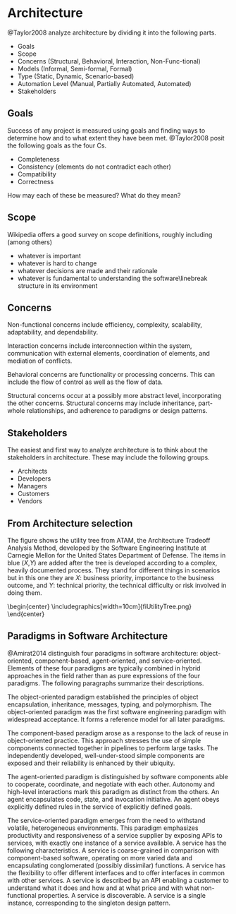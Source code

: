 
<!--
[font=Myriad Web Pro 300px]
[text-color=#B0FFFF]
[shading-color=#111122]
[stage-color=#111122]
[#111122]
-- [text-color=orange]
architecture

 --
an unfortunate term
# I say this because architects
#  design buildings not software
# It is pretentious to use
#  the term architecture
#  with respect to software.

 --
should be "design"
but why fight it?
# Not only do people use
#  the pretentious term,
#  they even use architect
#  as a verb!

-->

# Architecture

<!--
 --
seven ways to think
about architecture
# This is according to
#  Taylor et al.
# Goals, scope, concerns,
#  models, type, automation
#  level, stakeholders.
# Let's look at each in turn.

-->

@Taylor2008 analyze architecture by dividing it into the following parts.

- Goals
- Scope 
- Concerns (Structural, Behavioral, Interaction, Non-Func\-tional)
- Models (Informal, Semi-formal, Formal)
- Type (Static, Dynamic, Scenario-based)
- Automation Level (Manual, Partially Automated, Automated)
- Stakeholders

<!--
-- [text-color=pink]
1.


Goals
# Taylor et al. ask you to remember
#  the four Cs of goals

 --
goal
Completeness

 --
goal
Consistency
# Meaning that elements
#  do not contradict
#  each other

 --
goal
Compatibility

 --
goal
Correctness

 --
goals need to be measurable

-->

## Goals
Success of any project is measured using goals and finding ways to determine how and to what extent they have been met. @Taylor2008 posit the following goals as the four Cs.

- Completeness
- Consistency (elements do not contradict each other)
- Compatibility
- Correctness

How may each of these be measured? What do they mean?

<!--
-- [text-color=pink]
2.


Scope
# What is it?

 --
whatever is important

 --
whatever is hard to change

 --
decisions and their rationale

 --
what is fundamental to
understanding software
in its environment
# That's scope

-->

## Scope
Wikipedia offers a good survey on scope definitions, roughly including
(among others)

- whatever is important
- whatever is hard to change
- whatever decisions are made and their rationale
- whatever is fundamental to understanding the software\linebreak structure in its environment

<!--
-- [text-color=pink]
3.


Concerns
# There are four kinds of concerns:
#  non-functional,
#  interaction,
#  behavioral, and
#  structural

 --
non-functional concern:
efficiency

 --
non-functional concern:
complexity

 --
non-functional concern:
scalability

 --
non-functional concern:
adaptability

 --
non-functional concern:
dependability

 --
interaction concern:
connections within system

 --
interaction concern:
connections to external
elements

 --
interaction concern:
coordination of elements

 --
interaction concern:
mediation of conflicts

 --
behavioral concern:
flow of control

 --
behavioral concern:
flow of data

 --
behavioral concern:
functionality

 --
behavioral concern:
processing

 --
structural concern:
inheritance

 --
structural concern:
part-whole relationships

 --
structural concern:
adherence to paradigms

 --
structural concern:
adherence to design patterns

-->

## Concerns

Non-functional concerns include efficiency, complexity, scalability, adaptability, and dependability.

Interaction concerns include interconnection within the system, communication with external elements, coordination of elements, and mediation of conflicts.

Behavioral concerns are functionality or processing concerns. This can include the flow of control as well as the flow of data.

Structural concerns occur at a possibly more abstract level, incorporating the other concerns. Structural concerns may include inheritance, part-whole relationships, and adherence to paradigms or design patterns.

<!--
-- [text-color=pink]
4.


Models

 --
models
simplify reality

 --
models
ignore unimportant aspects

 --
models
can be highly formal

 --
formal models
are very expensive

-- [text-color=pink]
5.


Type

 --
like data typing
can be static or dynamic

 --
or type can be scenario-based

-- [text-color=pink]
6.


Automation

 --
ranges from fully manual
to fully automated

-- [text-color=pink]
7.


Stakeholders

 --
stakeholder:
architects

 --
stakeholder:
developers

 --
stakeholder:
managers

 --
stakeholder:
customers

 --
stakeholder:
vendors

-->

## Stakeholders
The easiest and first way to analyze architecture is to think about the stakeholders in architecture. These may include the following groups.

- Architects
- Developers
- Managers
- Customers
- Vendors

<!--
-- [text-color=orange]
ATAM

 --
architecture
tradeoff
analysis
method

 --
sophisticated approach
to software architecture

 --
heavily regulated by SEI

 --
one artifact of ATAM
is the utility tree

-- [fiUtilityTree.jpg]
# The items in blue (*X*,*Y*) are added
#   after the tree is developed according to
#   a complex, heavily documented process.
#   They stand for different things in
#   scenarios but in this one they are *X*:
#   business priority, importance to the
#   business outcome, and *Y*: technical
#   priority, the technical difficulty or
#   risk involved in doing them.

 --
used to identify
business priorities,
technical priorities

-->

## From Architecture selection

The figure shows the utility tree from ATAM, the Architecture Tradeoff Analysis Method, developed by the Software Engineering Institute at Carnegie Mellon for the United States Department of Defense. The items in blue (*X*,*Y*) are added after the tree is developed according to a complex, heavily documented process. They stand for different things in scenarios but in this one they are *X*: business priority, importance to the business outcome, and *Y*: technical priority, the technical difficulty or risk involved in doing them.

\begin{center}
\includegraphics[width=10cm]{fiUtilityTree.png}
\end{center}

## Paradigms in Software Architecture

<!--
-- [text-color=orange]
paradigms

 --
typically not found
in pure state
usually in hybrids

 --
object-oriented

 --
component-based

 --
agent-oriented

 --
service-oriented

-->

@Amirat2014 distinguish four paradigms in software architecture: object-oriented, component-based, agent-oriented, and service-oriented. Elements of these four paradigms are typically combined in hybrid approaches in the field rather than as pure expressions of the four paradigms. The following paragraphs summarize their descriptions.

<!--
-- [text-color=pink]
object-oriented

 --
best known paradigm

-->

The object-oriented paradigm established the principles of object encapsulation, inheritance, messages, typing, and polymorphism. The object-oriented paradigm was the first software engineering paradigm with widespread acceptance. It forms a reference model for all later paradigms.

<!--
-- [text-color=pink]
component-based

 --
simple components
in pipelines

 --
independently developed
components

 --
well-understood simple
components

 --
reliable, visible
components

-->

The component-based paradigm arose as a response to the lack of reuse in object-oriented practice. This approach stresses the use of simple components connected together in pipelines to perform large tasks. The independently developed, well-under\-stood simple components are exposed and their reliability is enhanced by their ubiquity.

<!--
-- [text-color=pink]
agent-oriented

 --
components cooperate

 --
components coordinate

 --
components negotiate

 --
autonomous components

 --
interact at a high level

 --
rules and goals are
explicitly defined

 --
agent encapsulates code,
state, invocation initiative

-->

The agent-oriented paradigm is distinguished by software components able to cooperate, coordinate, and negotiate with each other. Autonomy and high-level interactions mark this paradigm as distinct from the others. An agent encapsulates code, state, and invocation initiative. An agent obeys explicitly defined rules in the service of explicitly defined goals.

<!--
-- [text-color=pink]
service-oriented

 --
typical in web commerce

 --
volatile, heterogeneous
environments

 --
goal is productivity and
responsiveness of a
service supplier

 --
exposes APIs to services

 --
services are coarse-grained
compared to components

 --
services
operate on varied data

 --
services
encapsulate dissimilar
functions

 --
services
can offer different interfaces

 --
services
have APIs allowing customer
to understand what they do,
what it costs

 --
services signal their
non-functional properties

 --
services
are discoverable

 --
services
are single instances,
singleton design patterns

 --
END
-->

The service-oriented paradigm emerges from the need to withstand volatile, heterogeneous environments. This paradigm emphasizes productivity and responsiveness of a service supplier by exposing APIs to services, with exactly one instance of a service available. A service has the following characteristics. A service is coarse-grained in comparison with component-based software, operating on more varied data and encapsulating conglomerated (possibly dissimilar) functions. A service has the flexibility to offer different interfaces and to offer interfaces in common with other services. A service is described by an API enabling a customer to understand what it does and how and at what price and with what non-functional properties. A service is discoverable. A service is a single instance, corresponding to the singleton design pattern.
